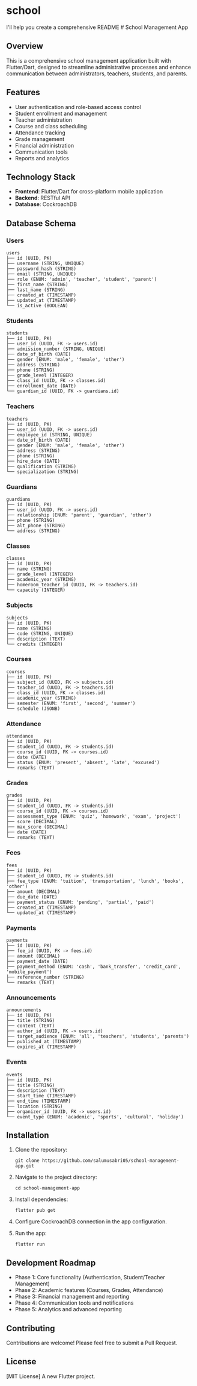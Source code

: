 # school
I'll help you create a comprehensive README # School Management App

## Overview
This is a comprehensive school management application built with Flutter/Dart, designed to streamline administrative processes and enhance communication between administrators, teachers, students, and parents.

## Features
- User authentication and role-based access control
- Student enrollment and management
- Teacher administration
- Course and class scheduling
- Attendance tracking
- Grade management
- Financial administration
- Communication tools
- Reports and analytics

## Technology Stack
- **Frontend**: Flutter/Dart for cross-platform mobile application
- **Backend**: RESTful API
- **Database**: CockroachDB

## Database Schema

### Users
```
users
├── id (UUID, PK)
├── username (STRING, UNIQUE)
├── password_hash (STRING)
├── email (STRING, UNIQUE)
├── role (ENUM: 'admin', 'teacher', 'student', 'parent')
├── first_name (STRING)
├── last_name (STRING)
├── created_at (TIMESTAMP)
├── updated_at (TIMESTAMP)
└── is_active (BOOLEAN)
```

### Students
```
students
├── id (UUID, PK)
├── user_id (UUID, FK -> users.id)
├── admission_number (STRING, UNIQUE)
├── date_of_birth (DATE)
├── gender (ENUM: 'male', 'female', 'other')
├── address (STRING)
├── phone (STRING)
├── grade_level (INTEGER)
├── class_id (UUID, FK -> classes.id)
├── enrollment_date (DATE)
└── guardian_id (UUID, FK -> guardians.id)
```

### Teachers
```
teachers
├── id (UUID, PK)
├── user_id (UUID, FK -> users.id)
├── employee_id (STRING, UNIQUE)
├── date_of_birth (DATE)
├── gender (ENUM: 'male', 'female', 'other')
├── address (STRING)
├── phone (STRING)
├── hire_date (DATE)
├── qualification (STRING)
└── specialization (STRING)
```

### Guardians
```
guardians
├── id (UUID, PK)
├── user_id (UUID, FK -> users.id)
├── relationship (ENUM: 'parent', 'guardian', 'other')
├── phone (STRING)
├── alt_phone (STRING)
└── address (STRING)
```

### Classes
```
classes
├── id (UUID, PK)
├── name (STRING)
├── grade_level (INTEGER)
├── academic_year (STRING)
├── homeroom_teacher_id (UUID, FK -> teachers.id)
└── capacity (INTEGER)
```

### Subjects
```
subjects
├── id (UUID, PK)
├── name (STRING)
├── code (STRING, UNIQUE)
├── description (TEXT)
└── credits (INTEGER)
```

### Courses
```
courses
├── id (UUID, PK)
├── subject_id (UUID, FK -> subjects.id)
├── teacher_id (UUID, FK -> teachers.id)
├── class_id (UUID, FK -> classes.id)
├── academic_year (STRING)
├── semester (ENUM: 'first', 'second', 'summer')
└── schedule (JSONB)
```

### Attendance
```
attendance
├── id (UUID, PK)
├── student_id (UUID, FK -> students.id)
├── course_id (UUID, FK -> courses.id)
├── date (DATE)
├── status (ENUM: 'present', 'absent', 'late', 'excused')
└── remarks (TEXT)
```

### Grades
```
grades
├── id (UUID, PK)
├── student_id (UUID, FK -> students.id)
├── course_id (UUID, FK -> courses.id)
├── assessment_type (ENUM: 'quiz', 'homework', 'exam', 'project')
├── score (DECIMAL)
├── max_score (DECIMAL)
├── date (DATE)
└── remarks (TEXT)
```

### Fees
```
fees
├── id (UUID, PK)
├── student_id (UUID, FK -> students.id)
├── fee_type (ENUM: 'tuition', 'transportation', 'lunch', 'books', 'other')
├── amount (DECIMAL)
├── due_date (DATE)
├── payment_status (ENUM: 'pending', 'partial', 'paid')
├── created_at (TIMESTAMP)
└── updated_at (TIMESTAMP)
```

### Payments
```
payments
├── id (UUID, PK)
├── fee_id (UUID, FK -> fees.id)
├── amount (DECIMAL)
├── payment_date (DATE)
├── payment_method (ENUM: 'cash', 'bank_transfer', 'credit_card', 'mobile_payment')
├── reference_number (STRING)
└── remarks (TEXT)
```

### Announcements
```
announcements
├── id (UUID, PK)
├── title (STRING)
├── content (TEXT)
├── author_id (UUID, FK -> users.id)
├── target_audience (ENUM: 'all', 'teachers', 'students', 'parents')
├── published_at (TIMESTAMP)
└── expires_at (TIMESTAMP)
```

### Events
```
events
├── id (UUID, PK)
├── title (STRING)
├── description (TEXT)
├── start_time (TIMESTAMP)
├── end_time (TIMESTAMP)
├── location (STRING)
├── organizer_id (UUID, FK -> users.id)
└── event_type (ENUM: 'academic', 'sports', 'cultural', 'holiday')
```

## Installation

1. Clone the repository:
   ```
   git clone https://github.com/salumusabri05/school-management-app.git
   ```

2. Navigate to the project directory:
   ```
   cd school-management-app
   ```

3. Install dependencies:
   ```
   flutter pub get
   ```

4. Configure CockroachDB connection in the app configuration.

5. Run the app:
   ```
   flutter run
   ```

## Development Roadmap
- Phase 1: Core functionality (Authentication, Student/Teacher Management)
- Phase 2: Academic features (Courses, Grades, Attendance)
- Phase 3: Financial management and reporting
- Phase 4: Communication tools and notifications
- Phase 5: Analytics and advanced reporting

## Contributing
Contributions are welcome! Please feel free to submit a Pull Request.

## License
[MIT License]
A new Flutter project.
